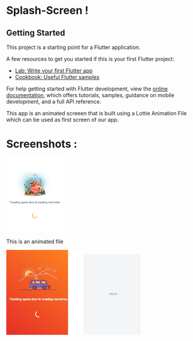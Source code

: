 # Splash-Screen !

## Getting Started

This project is a starting point for a Flutter application.

A few resources to get you started if this is your first Flutter project:

- [Lab: Write your first Flutter app](https://docs.flutter.dev/get-started/codelab)
- [Cookbook: Useful Flutter samples](https://docs.flutter.dev/cookbook)

For help getting started with Flutter development, view the
[online documentation](https://docs.flutter.dev/), which offers tutorials,
samples, guidance on mobile development, and a full API reference.

This app is an animated screeen that is built using a Lottie Animation File which can be used as first screen of our app.

# Screenshots :


<html>
  <body>
    <img src="https://github.com/OmkarMGhanekar/SplashScreenFlutter/blob/master/assets/imagescreen.JPG" width=30%, height= 30%/>
    <p> This is an animated file </p>
    <img src="https://github.com/OmkarMGhanekar/SplashScreenFlutter/blob/master/assets/splashscreem.JPG" width=40%, height= 40%/>
    <img src="https://github.com/OmkarMGhanekar/SplashScreenFlutter/blob/master/assets/secondscreen.JPG" width=30%, height= 30%/>
  </body>
</html>
